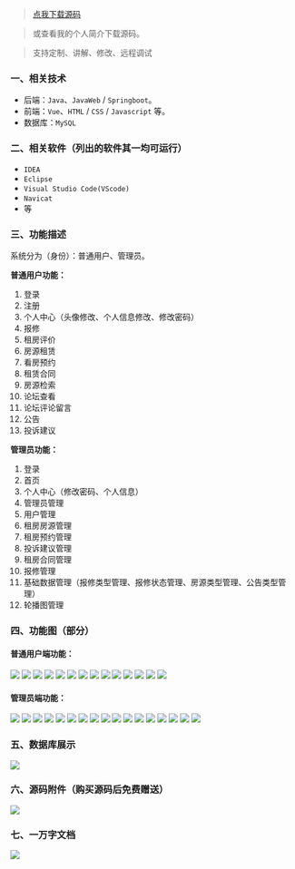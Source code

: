 > [点我下载源码](https://www.notmaker.com/detail/db6d00d98eef4315be05e287ba979159/ghp) 


> 或查看我的个人简介下载源码。

> 支持定制、讲解、修改、远程调试


### 一、相关技术
- 后端：`Java`、`JavaWeb` / `Springboot`。
- 前端：`Vue`、`HTML` / `CSS` / `Javascript` 等。
- 数据库：`MySQL`

### 二、相关软件（列出的软件其一均可运行）
- `IDEA`
- `Eclipse`
- `Visual Studio Code(VScode)`
- `Navicat`
- 等

### 三、功能描述
系统分为（身份）：普通用户、管理员。

**普通用户功能：**
1. 登录
2. 注册
3. 个人中心（头像修改、个人信息修改、修改密码）
4. 报修
5. 租房评价
6. 房源租赁
7. 看房预约
8. 租赁合同
9. 房源检索
10. 论坛查看
11. 论坛评论留言
12. 公告
13. 投诉建议

**管理员功能：**
1. 登录
2. 首页
3. 个人中心（修改密码、个人信息）
4. 管理员管理
5. 用户管理
6. 租房房源管理
7. 租房预约管理
8. 投诉建议管理
9. 租房合同管理
10. 报修管理
11. 基础数据管理（报修类型管理、报修状态管理、房源类型管理、公告类型管理）
12. 轮播图管理

### 四、功能图（部分）

#### 普通用户端功能：
![](https://store.ptcc9.top/notmaker/user_upload/ba15bc64d0b24c178659372c9c4386bd/2024-07-17%2006:09:49_image.png)
![](https://store.ptcc9.top/notmaker/user_upload/ba15bc64d0b24c178659372c9c4386bd/2024-07-17%2006:10:05_image.png)
![](https://store.ptcc9.top/notmaker/user_upload/ba15bc64d0b24c178659372c9c4386bd/2024-07-17%2006:10:19_image.png)
![](https://store.ptcc9.top/notmaker/user_upload/ba15bc64d0b24c178659372c9c4386bd/2024-07-17%2006:10:39_image.png)
![](https://store.ptcc9.top/notmaker/user_upload/ba15bc64d0b24c178659372c9c4386bd/2024-07-17%2006:10:47_image.png)
![](https://store.ptcc9.top/notmaker/user_upload/ba15bc64d0b24c178659372c9c4386bd/2024-07-17%2006:10:54_image.png)
![](https://store.ptcc9.top/notmaker/user_upload/ba15bc64d0b24c178659372c9c4386bd/2024-07-17%2006:10:59_image.png)
![](https://store.ptcc9.top/notmaker/user_upload/ba15bc64d0b24c178659372c9c4386bd/2024-07-17%2006:11:06_image.png)
![](https://store.ptcc9.top/notmaker/user_upload/ba15bc64d0b24c178659372c9c4386bd/2024-07-17%2006:11:10_image.png)
![](https://store.ptcc9.top/notmaker/user_upload/ba15bc64d0b24c178659372c9c4386bd/2024-07-17%2006:11:22_image.png)
![](https://store.ptcc9.top/notmaker/user_upload/ba15bc64d0b24c178659372c9c4386bd/2024-07-17%2006:11:26_image.png)
![](https://store.ptcc9.top/notmaker/user_upload/ba15bc64d0b24c178659372c9c4386bd/2024-07-17%2006:11:30_image.png)
![](https://store.ptcc9.top/notmaker/user_upload/ba15bc64d0b24c178659372c9c4386bd/2024-07-17%2006:11:34_image.png)
![](https://store.ptcc9.top/notmaker/user_upload/ba15bc64d0b24c178659372c9c4386bd/2024-07-17%2006:11:39_image.png)

#### 管理员端功能：
![](https://store.ptcc9.top/notmaker/user_upload/ba15bc64d0b24c178659372c9c4386bd/2024-07-17%2006:12:37_image.png)
![](https://store.ptcc9.top/notmaker/user_upload/ba15bc64d0b24c178659372c9c4386bd/2024-07-17%2006:13:01_image.png)
![](https://store.ptcc9.top/notmaker/user_upload/ba15bc64d0b24c178659372c9c4386bd/2024-07-17%2006:13:13_image.png)
![](https://store.ptcc9.top/notmaker/user_upload/ba15bc64d0b24c178659372c9c4386bd/2024-07-17%2006:13:21_image.png)
![](https://store.ptcc9.top/notmaker/user_upload/ba15bc64d0b24c178659372c9c4386bd/2024-07-17%2006:13:25_image.png)
![](https://store.ptcc9.top/notmaker/user_upload/ba15bc64d0b24c178659372c9c4386bd/2024-07-17%2006:13:29_image.png)
![](https://store.ptcc9.top/notmaker/user_upload/ba15bc64d0b24c178659372c9c4386bd/2024-07-17%2006:13:34_image.png)
![](https://store.ptcc9.top/notmaker/user_upload/ba15bc64d0b24c178659372c9c4386bd/2024-07-17%2006:13:38_image.png)
![](https://store.ptcc9.top/notmaker/user_upload/ba15bc64d0b24c178659372c9c4386bd/2024-07-17%2006:13:42_image.png)
![](https://store.ptcc9.top/notmaker/user_upload/ba15bc64d0b24c178659372c9c4386bd/2024-07-17%2006:13:47_image.png)
![](https://store.ptcc9.top/notmaker/user_upload/ba15bc64d0b24c178659372c9c4386bd/2024-07-17%2006:13:51_image.png)
![](https://store.ptcc9.top/notmaker/user_upload/ba15bc64d0b24c178659372c9c4386bd/2024-07-17%2006:13:58_image.png)
![](https://store.ptcc9.top/notmaker/user_upload/ba15bc64d0b24c178659372c9c4386bd/2024-07-17%2006:14:03_image.png)
![](https://store.ptcc9.top/notmaker/user_upload/ba15bc64d0b24c178659372c9c4386bd/2024-07-17%2006:14:07_image.png)
![](https://store.ptcc9.top/notmaker/user_upload/ba15bc64d0b24c178659372c9c4386bd/2024-07-17%2006:14:15_image.png)
![](https://store.ptcc9.top/notmaker/user_upload/ba15bc64d0b24c178659372c9c4386bd/2024-07-17%2006:14:25_image.png)
![](https://store.ptcc9.top/notmaker/user_upload/ba15bc64d0b24c178659372c9c4386bd/2024-07-17%2006:14:29_image.png)

### 五、数据库展示
![](https://store.ptcc9.top/notmaker/user_upload/ba15bc64d0b24c178659372c9c4386bd/2024-07-17%2006:15:56_image.png)

### 六、源码附件（购买源码后免费赠送）
![](https://store.ptcc9.top/notmaker/user_upload/ba15bc64d0b24c178659372c9c4386bd/2024-07-17%2006:16:21_image.png)

### 七、一万字文档
![](https://store.ptcc9.top/notmaker/user_upload/ba15bc64d0b24c178659372c9c4386bd/2024-07-17%2006:16:56_image.png)

